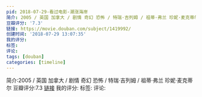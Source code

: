 ```yaml
---
pid: 2018-07-29-看过电影-潮涨海岸
简介: 2005 / 英国 加拿大 / 剧情 奇幻 恐怖 / 特瑞·吉列姆 / 祖蒂·弗兰 珍妮·麦克蒂尔
豆瓣评分: '7.3'
链接: https://movie.douban.com/subject/1419992/
创建时间: '2018-07-29 13:07:35'
我的评分:
标签:
评论:
tags: [douban]
categories: [timeline]
---
```

简介:2005 / 英国 加拿大 / 剧情 奇幻 恐怖 / 特瑞·吉列姆 / 祖蒂·弗兰 珍妮·麦克蒂尔
豆瓣评分:7.3
[链接](https://movie.douban.com/subject/1419992/)
我的评分:
标签:
评论:
